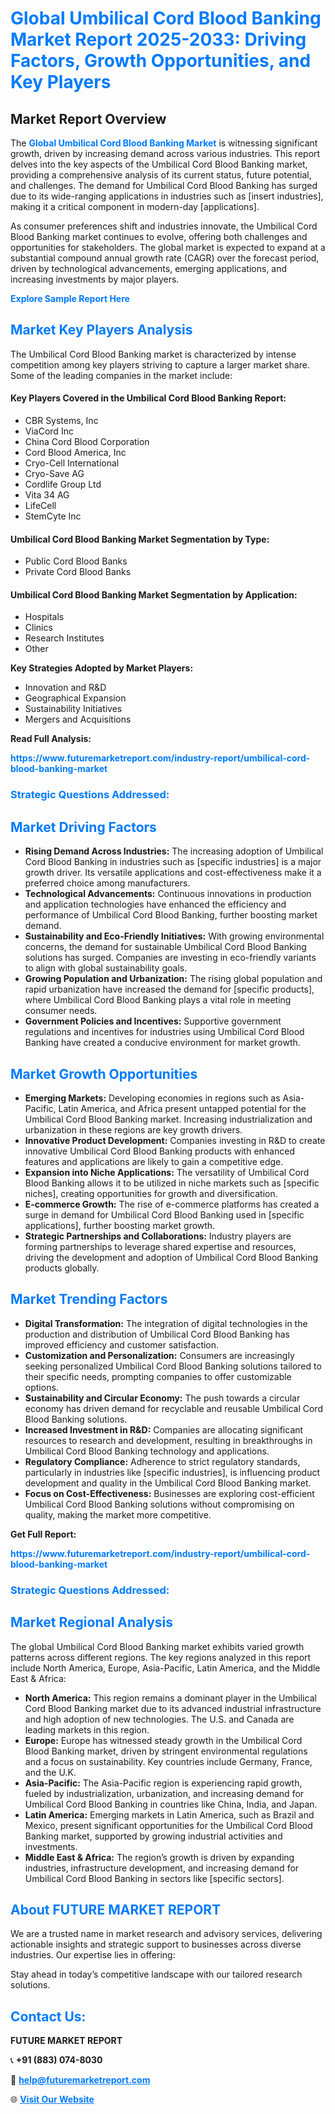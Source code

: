 <h1 style="color: #007BFF;">Global Umbilical Cord Blood Banking Market Report 2025-2033: Driving Factors, Growth Opportunities, and Key Players</h1>

<section id="overview">
<h2>Market Report Overview</h2>
<p>The <a href="https://www.futuremarketreport.com/industry-report/umbilical-cord-blood-banking-market" style="color: #007BFF; text-decoration: none;"><strong>Global Umbilical Cord Blood Banking Market</strong></a> is witnessing significant growth, driven by increasing demand across various industries. This report delves into the key aspects of the Umbilical Cord Blood Banking market, providing a comprehensive analysis of its current status, future potential, and challenges. The demand for Umbilical Cord Blood Banking has surged due to its wide-ranging applications in industries such as [insert industries], making it a critical component in modern-day [applications].</p>
<p>As consumer preferences shift and industries innovate, the Umbilical Cord Blood Banking market continues to evolve, offering both challenges and opportunities for stakeholders. The global market is expected to expand at a substantial compound annual growth rate (CAGR) over the forecast period, driven by technological advancements, emerging applications, and increasing investments by major players.</p>
</section>

<section id="overview">
<p><a href="https://www.futuremarketreport.com/request-sample/reportId=102597" style="color: #007BFF; text-decoration: none;"><strong>Explore Sample Report Here</strong></a></p>
</section>

<section id="key-players">
<h2 style="color: #007BFF;">Market Key Players Analysis</h2>
<p>The Umbilical Cord Blood Banking market is characterized by intense competition among key players striving to capture a larger market share. Some of the leading companies in the market include:</p>
<h4>Key Players Covered in the Umbilical Cord Blood Banking Report:</h4>
<ul><li>CBR Systems, Inc</li><li>ViaCord Inc</li><li>China Cord Blood Corporation</li><li>Cord Blood America, Inc</li><li>Cryo-Cell International</li><li>Cryo-Save AG</li><li>Cordlife Group Ltd</li><li>Vita 34 AG</li><li>LifeCell</li><li>StemCyte Inc</li></ul>
<h4>Umbilical Cord Blood Banking Market Segmentation by Type:</h4>
<ul><li>Public Cord Blood Banks</li><li>Private Cord Blood Banks</li></ul>

<h4>Umbilical Cord Blood Banking Market Segmentation by Application:</h4>
<ul><li>Hospitals</li><li>Clinics</li><li>Research Institutes</li><li>Other</li></ul>
<p><strong>Key Strategies Adopted by Market Players:</strong></p>
<ul>
<li>Innovation and R&D</li>
<li>Geographical Expansion</li>
<li>Sustainability Initiatives</li>
<li>Mergers and Acquisitions</li>
</ul>
</section>

<section>
<p><strong>Read Full Analysis: </strong></p><a href="https://www.futuremarketreport.com/industry-report/umbilical-cord-blood-banking-market" style="color: #007BFF; text-decoration: none;"><strong>https://www.futuremarketreport.com/industry-report/umbilical-cord-blood-banking-market</strong></a>
<h3 style="color: #007BFF;">Strategic Questions Addressed:</h3>
</section>

<section id="driving-factors">
<h2 style="color: #007BFF;">Market Driving Factors</h2>
<ul>
<li><strong>Rising Demand Across Industries:</strong> The increasing adoption of Umbilical Cord Blood Banking in industries such as [specific industries] is a major growth driver. Its versatile applications and cost-effectiveness make it a preferred choice among manufacturers.</li>
<li><strong>Technological Advancements:</strong> Continuous innovations in production and application technologies have enhanced the efficiency and performance of Umbilical Cord Blood Banking, further boosting market demand.</li>
<li><strong>Sustainability and Eco-Friendly Initiatives:</strong> With growing environmental concerns, the demand for sustainable Umbilical Cord Blood Banking solutions has surged. Companies are investing in eco-friendly variants to align with global sustainability goals.</li>
<li><strong>Growing Population and Urbanization:</strong> The rising global population and rapid urbanization have increased the demand for [specific products], where Umbilical Cord Blood Banking plays a vital role in meeting consumer needs.</li>
<li><strong>Government Policies and Incentives:</strong> Supportive government regulations and incentives for industries using Umbilical Cord Blood Banking have created a conducive environment for market growth.</li>
</ul>
</section>

<section id="growth-opportunities">
<h2 style="color: #007BFF;">Market Growth Opportunities</h2>
<ul>
<li><strong>Emerging Markets:</strong> Developing economies in regions such as Asia-Pacific, Latin America, and Africa present untapped potential for the Umbilical Cord Blood Banking market. Increasing industrialization and urbanization in these regions are key growth drivers.</li>
<li><strong>Innovative Product Development:</strong> Companies investing in R&D to create innovative Umbilical Cord Blood Banking products with enhanced features and applications are likely to gain a competitive edge.</li>
<li><strong>Expansion into Niche Applications:</strong> The versatility of Umbilical Cord Blood Banking allows it to be utilized in niche markets such as [specific niches], creating opportunities for growth and diversification.</li>
<li><strong>E-commerce Growth:</strong> The rise of e-commerce platforms has created a surge in demand for Umbilical Cord Blood Banking used in [specific applications], further boosting market growth.</li>
<li><strong>Strategic Partnerships and Collaborations:</strong> Industry players are forming partnerships to leverage shared expertise and resources, driving the development and adoption of Umbilical Cord Blood Banking products globally.</li>
</ul>
</section>

<section id="trending-factors">
<h2 style="color: #007BFF;">Market Trending Factors</h2>
<ul>
<li><strong>Digital Transformation:</strong> The integration of digital technologies in the production and distribution of Umbilical Cord Blood Banking has improved efficiency and customer satisfaction.</li>
<li><strong>Customization and Personalization:</strong> Consumers are increasingly seeking personalized Umbilical Cord Blood Banking solutions tailored to their specific needs, prompting companies to offer customizable options.</li>
<li><strong>Sustainability and Circular Economy:</strong> The push towards a circular economy has driven demand for recyclable and reusable Umbilical Cord Blood Banking solutions.</li>
<li><strong>Increased Investment in R&D:</strong> Companies are allocating significant resources to research and development, resulting in breakthroughs in Umbilical Cord Blood Banking technology and applications.</li>
<li><strong>Regulatory Compliance:</strong> Adherence to strict regulatory standards, particularly in industries like [specific industries], is influencing product development and quality in the Umbilical Cord Blood Banking market.</li>
<li><strong>Focus on Cost-Effectiveness:</strong> Businesses are exploring cost-efficient Umbilical Cord Blood Banking solutions without compromising on quality, making the market more competitive.</li>
</ul>
</section>

<section>
<p><strong>Get Full Report: </strong></p><a href="https://www.futuremarketreport.com/industry-report/umbilical-cord-blood-banking-market" style="color: #007BFF; text-decoration: none;"><strong>https://www.futuremarketreport.com/industry-report/umbilical-cord-blood-banking-market</strong></a>
<h3 style="color: #007BFF;">Strategic Questions Addressed:</h3>
</section>


<section id="regional-analysis">
<h2 style="color: #007BFF;">Market Regional Analysis</h2>
<p>The global Umbilical Cord Blood Banking market exhibits varied growth patterns across different regions. The key regions analyzed in this report include North America, Europe, Asia-Pacific, Latin America, and the Middle East & Africa:</p>
<ul>
<li><strong>North America:</strong> This region remains a dominant player in the Umbilical Cord Blood Banking market due to its advanced industrial infrastructure and high adoption of new technologies. The U.S. and Canada are leading markets in this region.</li>
<li><strong>Europe:</strong> Europe has witnessed steady growth in the Umbilical Cord Blood Banking market, driven by stringent environmental regulations and a focus on sustainability. Key countries include Germany, France, and the U.K.</li>
<li><strong>Asia-Pacific:</strong> The Asia-Pacific region is experiencing rapid growth, fueled by industrialization, urbanization, and increasing demand for Umbilical Cord Blood Banking in countries like China, India, and Japan.</li>
<li><strong>Latin America:</strong> Emerging markets in Latin America, such as Brazil and Mexico, present significant opportunities for the Umbilical Cord Blood Banking market, supported by growing industrial activities and investments.</li>
<li><strong>Middle East & Africa:</strong> The region’s growth is driven by expanding industries, infrastructure development, and increasing demand for Umbilical Cord Blood Banking in sectors like [specific sectors].</li>
</ul>
</section>

<footer>
<h2 style="color: #007BFF;">About FUTURE MARKET REPORT</h2>
<p>We are a trusted name in market research and advisory services, delivering actionable insights and strategic support to businesses across diverse industries. Our expertise lies in offering:</p>

<p>Stay ahead in today’s competitive landscape with our tailored research solutions.</p>

<h2 style="color: #007BFF;">Contact Us:</h2>
<p><strong>FUTURE MARKET REPORT</strong></p>
<p>📞 <strong>+91 (883) 074-8030</strong></p>
<p>📧 <strong><a href="mailto:help@futuremarketreport.com" style="color: #007BFF;">help@futuremarketreport.com</a></strong></p>
<p>🌐 <strong><a href="https://www.futuremarketreport.com/" style="color: #007BFF;">Visit Our Website</a></strong></p>
</footer>